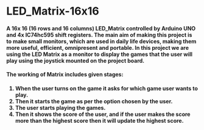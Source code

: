 # LED_Matrix-16x16

<h4>
  A 16x 16 (16 rows and 16 columns) LED_Matrix controlled by Arduino UNO and 4x IC74hc595 shift registers.
The main aim of making this project is to make small monitors, which are used in daily life devices, 
making them more useful, efficient, omnipresent and portable. In this project we are using the LED Matrix 
as a monitor to display the games that the user will play using the joystick mounted on the project board.
</h4>

<h4>The working of Matrix includes given stages: </h4>
<h4>
  <ol>
    <li>When the user turns on the game it asks for which game user wants to play.</li>
    <li>Then it starts the game as per the option chosen by the user.</li>
    <li>The user starts playing the games.</li>
    <li>Then it shows the score of the user, and if the user makes the score more      
      than the highest score then it will update the highest score. </li>
  </ol>
</h4>